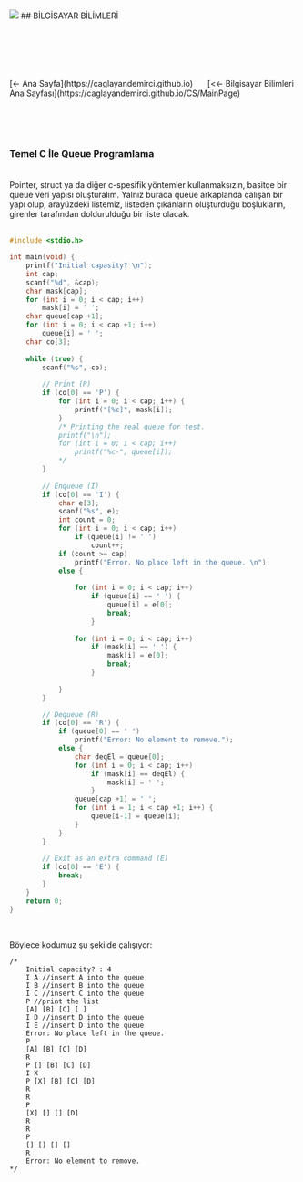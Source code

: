 <html>
	<head>
		<link rel="stylesheet" type="text/css" href="CSStyle.css">
		<link rel="icon" href="../coloricon.png">
		<link rel="stylesheet" href="../sunburst.css">
		<script src="../highlight.pack.js"></script><script>hljs.initHighlightingOnLoad();</script>
	</head>
	<br><br>
</html>
  
<img class="sci" src="SCİ.png">
## BİLGİSAYAR BİLİMLERİ<br><br><br><br><br><br><br>
[<- Ana Sayfa](https://caglayandemirci.github.io) &nbsp;&emsp;
[<<- Bilgisayar Bilimleri Ana Sayfası](https://caglayandemirci.github.io/CS/MainPage)	&nbsp;&emsp;

<br><br><br>
### Temel C İle Queue Programlama <br><br>


Pointer, struct ya da diğer c-spesifik yöntemler kullanmaksızın, basitçe bir queue veri yapısı oluşturalım. Yalnız burada queue arkaplanda çalışan bir yapı olup, arayüzdeki listemiz, listeden çıkanların oluşturduğu boşlukların, girenler tarafından doldurulduğu bir liste olacak. <br><br>



```c	
#include <stdio.h>

int main(void) {
	printf("Initial capasity? \n");
	int cap;
	scanf("%d", &cap);
	char mask[cap];
	for (int i = 0; i < cap; i++)
		mask[i] = ' ';
	char queue[cap +1];
	for (int i = 0; i < cap +1; i++)
		queue[i] = ' ';
	char co[3];
	
	while (true) {	
		scanf("%s", co);
		
		// Print (P)
		if (co[0] == 'P') {
			for (int i = 0; i < cap; i++) {
				printf("[%c]", mask[i]);		
			}
			/* Printing the real queue for test.
			printf("\n");
			for (int i = 0; i < cap; i++) 
				printf("%c-", queue[i]);
			*/		
		} 
				
		// Enqueue (I)
		if (co[0] == 'I') {
			char e[3];
			scanf("%s", e);
			int count = 0;
			for (int i = 0; i < cap; i++)
				if (queue[i] != ' ')
					count++;
			if (count >= cap)
				printf("Error. No place left in the queue. \n");
			else {
				
				for (int i = 0; i < cap; i++)
					if (queue[i] == ' ') {
						queue[i] = e[0];
						break;		
					}
					
				for (int i = 0; i < cap; i++)
					if (mask[i] == ' ') {
						mask[i] = e[0];
						break;	
					}	
					
			}				
		}

		// Dequeue (R)
		if (co[0] == 'R') {
			if (queue[0] == ' ')
				printf("Error: No element to remove.");
			else {
				char deqEl = queue[0];
				for (int i = 0; i < cap; i++)
					if (mask[i] == deqEl) {
						mask[i] = ' ';
					} 
				queue[cap +1] = ' ';
				for (int i = 1; i < cap +1; i++) {
					queue[i-1] = queue[i];
				}
			}
		}
		
		// Exit as an extra command (E)
		if (co[0] == 'E') {
			break;
		}
	}
	return 0;
}
```
<br>


Böylece kodumuz şu şekilde çalışıyor: <br>

	/*
		Initial capacity? : 4 
		I A //insert A into the queue 
		I B //insert B into the queue 
		I C //insert C into the queue 
		P //print the list 
		[A] [B] [C] [ ] 
		I D //insert D into the queue 
		I E //insert D into the queue
		Error: No place left in the queue. 
		P  
		[A] [B] [C] [D] 
		R 
		P [] [B] [C] [D] 
		I X 
		P [X] [B] [C] [D] 
		R 
		R 
		P 
		[X] [] [] [D] 
		R 
		R 
		P 
		[] [] [] [] 
		R 
		Error: No element to remove.
	*/

<br><br><br>
<br><br>
